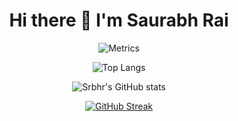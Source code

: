 <h1 align='center'> Hi there 👋 I'm Saurabh Rai </h1>
<!-- 
![Metrics](https://metrics.lecoq.io/srbhr?template=classic&isocalendar=1&languages=1&isocalendar.duration=full-year&languages.limit=8&languages.sections=most-used&languages.colors=github&languages.threshold=0%25&languages.indepth=false&languages.recent.load=300&languages.recent.days=14&config.timezone=Asia%2FCalcutta) -->
<div align="center">
  
![Metrics](https://metrics.lecoq.io/srbhr?template=classic&isocalendar=1&languages=1&isocalendar.duration=full-year&languages.limit=8&languages.sections=most-used&languages.colors=github&languages.threshold=0%25&languages.indepth=false&languages.recent.load=300&languages.recent.days=14&config.timezone=Asia%2FCalcutta)

  
</div>

<div align="center">

 ![Top Langs](https://github-readme-stats.vercel.app/api/top-langs/?username=srbhr&layout=compact&theme=chartreuse-dark&hide_border=true)

</div>

<div align="center">
 
![Srbhr's GitHub stats](https://github-readme-stats.vercel.app/api?username=srbhr&show_icons=true&theme=chartreuse-dark&hide_border=true)
  
</div>


<div align="center">

[![GitHub Streak](http://github-readme-streak-stats.herokuapp.com?user=srbhr&theme=chartreuse-dark&hide_border=true)](https://git.io/streak-stats)
 
</div>
  <!--
**srbhr/srbhr** is a ✨ _special_ ✨ repository because its `README.md` (this file) appears on your GitHub profile.

Here are some ideas to get you started:

- 🔭 I’m currently working on ...
- 🌱 I’m currently learning ...
- 👯 I’m looking to collaborate on ...
- 🤔 I’m looking for help with ...
- 💬 Ask me about ...
- 📫 How to reach me: ...
- 😄 Pronouns: ...
- ⚡ Fun fact: ...
-->
